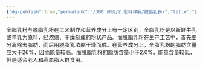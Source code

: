 ```yaml
---
{"dg-publish":true,"permalink":"/300 评价/Z 配料详解/脱脂乳粉/","title":"脱脂乳粉","created":"2024-01-25T18:45:04.000+08:00","updated":"2024-01-25T18:45:04.000+08:00"}
---
```



全脂乳粉与脱脂乳粉在工艺制作和营养成分上有一定区别，全脂乳粉是以新鲜牛乳或羊乳为原料，经浓缩、干燥制成的粉状产品。而脱脂乳粉在生产工艺中，首先要分离除去脂肪，而后用脱脂乳浓缩干燥而成。在营养成分上，全脂乳粉的脂肪含量应大于26%，因而能量较高。而脱脂乳粉的脂肪含量小于2.0%，能量含量较低，但是适合老人和高血脂人群食用。